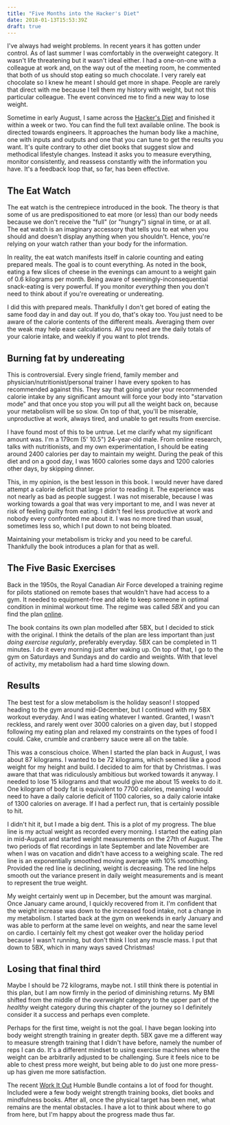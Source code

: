 ```yaml
---
title: "Five Months into the Hacker's Diet"
date: 2018-01-13T15:53:39Z
draft: true
---
```


I've always had weight problems. In recent years it has gotten under control. As
of last summer I was comfortably in the overweight category. It wasn't life
threatening but it wasn't ideal either. I had a one-on-one with a colleague at
work and, on the way out of the meeting room, he commented that both of us
should stop eating so much chocolate. I very rarely eat chocolate so I knew he
meant I should get more in shape. People are rarely that direct with me because
I tell them my history with weight, but not this particular colleague. The event
convinced me to find a new way to lose weight.

Sometime in early August, I same across the [Hacker's
Diet](http://www.fourmilab.ch/hackdiet/) and finished it within a week or two.
You can find the full text available online. The book is directed towards
engineers. It approaches the human body like a machine, one with inputs and
outputs and one that you can tune to get the results you want. It's quite
contrary to other diet books that suggest slow and methodical lifestyle changes.
Instead it asks you to measure everything, monitor consistently, and reassess
constantly with the information you have. It's a feedback loop that, so far, has
been effective.

## The Eat Watch

The eat watch is the centrepiece introduced in the book. The theory is that some
of us are predispositioned to eat more (or less) than our body needs because we
don't receive the "full" (or "hungry") signal in time, or at all. The eat watch
is an imaginary accessory that tells you to eat when you should and doesn't
display anything when you shouldn't. Hence, you're relying on your watch rather
than your body for the information.

In reality, the eat watch manifests itself in calorie counting and eating
prepared meals. The goal is to count everything. As noted in the book, eating a
few slices of cheese in the evenings can amount to a weight gain of 0.6
kilograms per month. Being aware of seemingly-inconsequential snack-eating is
very powerful.  If you monitor *everything* then you don't need to think about
if you're overeating or undereating.

I did this with prepared meals. Thankfully I don't get bored of eating the same
food day in and day out. If you do, that's okay too. You just need to be aware
of the calorie contents of the different meals. Averaging them over the weak may
help ease calculations. All you need are the daily totals of your calorie
intake, and weekly if you want to plot trends.

## Burning fat by undereating

This is controversial. Every single friend, family member and
physician/nutritionist/personal trainer I have every spoken to has recommended
against this. They say that going under your recommended calorie intake by any
significant amount will force your body into "starvation mode" and that once you
stop you will put all the weight back on, because your metabolism will be so
slow. On top of that, you'll be miserable, unproductive at work, always tired,
and unable to get results from exercise.

I have found most of this to be untrue. Let me clarify what my significant
amount was. I'm a 179cm (5' 10.5") 24-year-old male. From online research, talks
with nutritionists, and my own experimentation, I should be eating around 2400
calories per day to maintain my weight. During the peak of this diet and on a
good day, I was 1600 calories some days and 1200 calories other days, by
skipping dinner.

This, in my opinion, is the best lesson in this book. I would never have dared
attempt a calorie deficit that large prior to reading it. The experience was not
nearly as bad as people suggest. I was not miserable, because I was working
towards a goal that was very important to me, and I was never at risk of feeling
guilty from eating. I didn't feel less productive at work and nobody every
confronted me about it. I was no more tired than usual, sometimes less so, which
I put down to not being bloated.

Maintaining your metabolism is tricky and you need to be careful. Thankfully the
book introduces a plan for that as well.

## The Five Basic Exercises

Back in the 1950s, the Royal Canadian Air Force developed a training regime for
pilots stationed on remote bases that wouldn't have had access to a gym. It
needed to equipment-free and able to keep someone in optimal condition in
minimal workout time. The regime was called *5BX* and you can find the plan
[online](http://fit450.com/HTML/5BX_Intro.html).

The book contains its own plan modelled after 5BX, but I decided to stick with
the original. I think the details of the plan are less important than just
*doing exercise regularly*, preferably everyday. 5BX can be completed in 11
minutes. I do it every morning just after waking up. On top of that, I go to the
gym on Saturdays and Sundays and do cardio and weights. With that level of
activity, my metabolism had a hard time slowing down.

## Results

The best test for a slow metabolism is the holiday season! I stopped heading to
the gym around mid-December, but I continued with my 5BX workout everyday. And I
was eating whatever I wanted. Granted, I wasn't reckless, and rarely went over
3000 calories on a given day, but I stopped following my eating plan and relaxed
my constraints on the types of food I could. Cake, crumble and cranberry sauce
were all on the table.

This was a conscious choice. When I started the plan back in August, I was about
87 kilograms. I wanted to be 72 kilograms, which seemed like a good weight for
my height and build. I decided to aim for that by Christmas. I was aware that
that was ridiculously ambitious but worked towards it anyway. I needed to lose
15 kilograms and that would give me about 15 weeks to do it. One kilogram of
body fat is equivalent to 7700 calories, meaning I would need to have a daily
calorie deficit of 1100 calories, so a daily calorie intake of 1300 calories on
average. If I had a perfect run, that is certainly possible to hit.

I didn't hit it, but I made a big dent. This is a plot of my progress. The blue
line is my actual weight as recorded every morning. I started the eating plan in
mid-August and started weight measurements on the 27th of August. The two
periods of flat recordings in late September and late November are when I was on
vacation and didn't have access to a weighing scale. The red line is an
exponentially smoothed moving average with 10% smoothing. Provided the red line
is declining, weight is decreasing. The red line helps smooth out the variance
present in daily weight measurements and is meant to represent the true weight.

My weight certainly went up in December, but the amount was marginal. Once
January came around, I quickly recovered from it. I'm confident that the weight
increase was down to the increased food intake, not a change in my metabolism. I
started back at the gym on weekends in early January and was able to perform at
the same level on weights, and near the same level on cardio. I certainly felt
my chest got weaker over the holiday period because I wasn't running, but don't
think I lost any muscle mass. I put that down to 5BX, which in many ways saved
Christmas!

## Losing that final third

Maybe I should be 72 kilograms, maybe not. I still think there is potential in
this plan, but I am now firmly in the period of diminishing returns. My BMI
shifted from the middle of the *overweight* category to the upper part of the
*healthy* weight category during this chapter of the journey so I definitely
consider it a success and perhaps even complete.

Perhaps for the first time, weight is not the goal. I have began looking into
body weight strength training in greater depth. 5BX gave me a different way to
measure strength training that I didn't have before, namely the number of reps I
can do. It's a different mindset to using exercise machines where the weight can
be arbitrarily adjusted to be challenging. Sure it feels nice to be able to
chest press more weight, but being able to do just one more press-up has given
me more satisfaction.

The recent [Work It Out](https://www.humblebundle.com/books/work-it-out-books)
Humble Bundle contains a lot of food for thought. Included were a few body
weight strength training books, diet books and mindfulness books. After all,
once the physical target has been met, what remains are the mental obstacles. I
have a lot to think about where to go from here, but I'm happy about the
progress made thus far.
